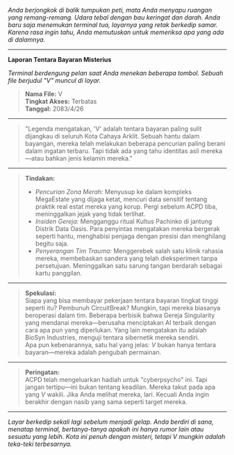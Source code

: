 _Anda berjongkok di balik tumpukan peti, mata Anda menyapu ruangan yang remang-remang. Udara tebal dengan bau keringat dan darah. Anda baru saja menemukan terminal tua, layarnya yang retak berkedip samar. Karena rasa ingin tahu, Anda memutuskan untuk memeriksa apa yang ada di dalamnya._

---

**Laporan Tentara Bayaran Misterius**

_Terminal berdengung pelan saat Anda menekan beberapa tombol. Sebuah file berjudul "V" muncul di layar._

> **Nama File:** V  
> **Tingkat Akses:** Terbatas  
> **Tanggal:** 2083/4/26

---

> "Legenda mengatakan, 'V' adalah tentara bayaran paling sulit dijangkau di seluruh Kota Cahaya Arklit. Sebuah hantu dalam bayangan, mereka telah melakukan beberapa pencurian paling berani dalam ingatan terbaru. Tapi tidak ada yang tahu identitas asli mereka—atau bahkan jenis kelamin mereka."

---

> **Tindakan:**
>
> - _Pencurian Zona Merah:_ Menyusup ke dalam kompleks MegaEstate yang dijaga ketat, mencuri data sensitif tentang praktik real estat mereka yang korup. Pergi sebelum ACPD tiba, meninggalkan jejak yang tidak terlihat.
> - _Insiden Gereja:_ Mengganggu ritual Kultus Pachinko di jantung Distrik Data Oasis. Para penyintas mengatakan mereka bergerak seperti hantu, menghabisi penjaga dengan presisi dan menghilang begitu saja.
> - _Penyerangan Tim Trauma:_ Menggerebek salah satu klinik rahasia mereka, membebaskan sandera yang telah dieksperimen tanpa persetujuan. Meninggalkan satu sarung tangan berdarah sebagai kartu panggilan.

---

> **Spekulasi:**  
> Siapa yang bisa membayar pekerjaan tentara bayaran tingkat tinggi seperti itu? Pembunuh CircuitBreak? Mungkin, tapi mereka biasanya beroperasi dalam tim. Beberapa berbisik bahwa Gereja Singularity yang mendanai mereka—berusaha menciptakan AI terbaik dengan cara apa pun yang diperlukan. Yang lain mengatakan itu adalah BioSyn Industries, menguji tentara sibernetik mereka sendiri.  
> Apa pun kebenarannya, satu hal yang jelas: _V_ bukan hanya tentara bayaran—mereka adalah pengubah permainan.

---

> **Peringatan:**  
> ACPD telah mengeluarkan hadiah untuk "cyberpsycho" ini. Tapi jangan tertipu—ini bukan tentang keadilan. Mereka takut pada apa yang _V_ wakili. Jika Anda melihat mereka, lari. Kecuali Anda ingin berakhir dengan nasib yang sama seperti target mereka.

---

*Layar berkedip sekali lagi sebelum menjadi gelap. Anda berdiri di sana, menatap terminal, bertanya-tanya apakah ini hanya rumor lain atau sesuatu yang lebih. Kota ini penuh dengan misteri, tetapi *V* mungkin adalah teka-teki terbesarnya.*
